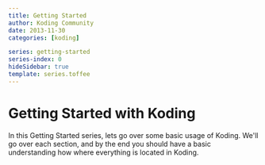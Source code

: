 ```yaml
---
title: Getting Started
author: Koding Community
date: 2013-11-30
categories: [koding]

series: getting-started
series-index: 0
hideSidebar: true
template: series.toffee
---
```


# Getting Started with Koding

In this Getting Started series, lets go over some basic usage of Koding. We'll 
go over each section, and by the end you should have a basic understanding how 
where everything is located in Koding. 
